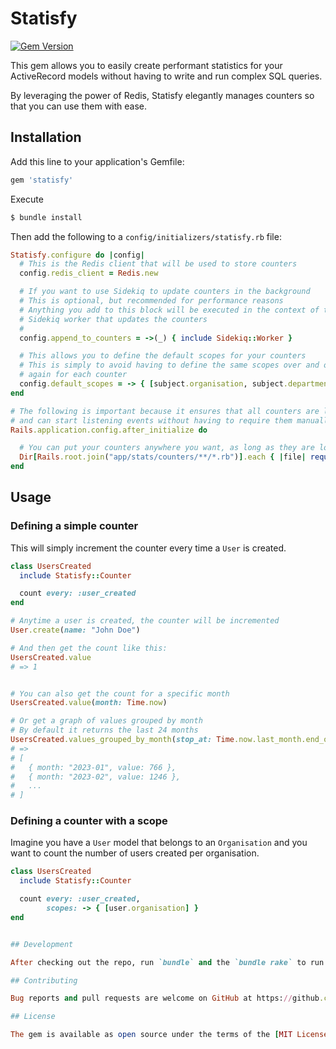 # Statisfy

[![Gem Version](https://badge.fury.io/rb/statisfy.svg)](https://badge.fury.io/rb/statisfy)

This gem allows you to easily create performant statistics for your ActiveRecord models without having to write and run complex SQL queries.

By leveraging the power of Redis, Statisfy elegantly manages counters so that you can use them with ease. 

## Installation

Add this line to your application's Gemfile:

```ruby
gem 'statisfy'
```

Execute

```bash
$ bundle install
```

Then add the following to a `config/initializers/statisfy.rb` file:

```ruby
Statisfy.configure do |config|
  # This is the Redis client that will be used to store counters
  config.redis_client = Redis.new

  # If you want to use Sidekiq to update counters in the background
  # This is optional, but recommended for performance reasons
  # Anything you add to this block will be executed in the context of the
  # Sidekiq worker that updates the counters
  #
  config.append_to_counters = ->(_) { include Sidekiq::Worker }

  # This allows you to define the default scopes for your counters
  # This is simply to avoid having to define the same scopes over and over
  # again for each counter
  config.default_scopes = -> { [subject.organisation, subject.department] }
end

# The following is important because it ensures that all counters are loaded
# and can start listening events without having to require them manually.
Rails.application.config.after_initialize do

  # You can put your counters anywhere you want, as long as they are loaded
  Dir[Rails.root.join("app/stats/counters/**/*.rb")].each { |file| require file }
end
```
## Usage

### Defining a simple counter

This will simply increment the counter every time a `User` is created.

```ruby
class UsersCreated
  include Statisfy::Counter

  count every: :user_created
end

# Anytime a user is created, the counter will be incremented
User.create(name: "John Doe")

# And then get the count like this:
UsersCreated.value
# => 1


# You can also get the count for a specific month
UsersCreated.value(month: Time.now)

# Or get a graph of values grouped by month
# By default it returns the last 24 months
UsersCreated.values_grouped_by_month(stop_at: Time.now.last_month.end_of_month, start_at: Time.now.last_year)
# => 
# [
#   { month: "2023-01", value: 766 },
#   { month: "2023-02", value: 1246 },
#   ...
# ]
```

### Defining a counter with a scope

Imagine you have a `User` model that belongs to an `Organisation` and you want to count the number of users created per organisation.

```ruby
class UsersCreated
  include Statisfy::Counter

  count every: :user_created,
        scopes: -> { [user.organisation] }
end


## Development

After checking out the repo, run `bundle` and the `bundle rake` to run the test suite.

## Contributing

Bug reports and pull requests are welcome on GitHub at https://github.com/[USERNAME]/statisfy.

## License

The gem is available as open source under the terms of the [MIT License](https://opensource.org/licenses/MIT).
